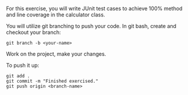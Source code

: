 For this exercise, you will write JUnit test cases to achieve 100% method and line coverage in the calculator class.

You will utilize git branching to push your code.
In git bash, create and checkout your branch:

```
git branch -b <your-name>
```

Work on the project, make your changes. 

To push it up:
```
git add .
git commit -m "Finished exercised."
git push origin <branch-name>
```

